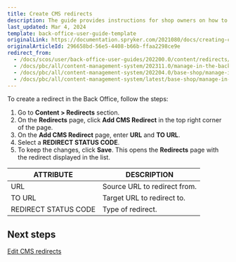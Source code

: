 ```yaml
---
title: Create CMS redirects
description: The guide provides instructions for shop owners on how to create CMS redirects in the Back Office.
last_updated: Mar 4, 2024
template: back-office-user-guide-template
originalLink: https://documentation.spryker.com/2021080/docs/creating-cms-redirects
originalArticleId: 296658bd-56e5-4408-b66b-ffaa2298ce9e
redirect_from:
  - /docs/scos/user/back-office-user-guides/202200.0/content/redirects/creating-cms-redirects.html
  - /docs/pbc/all/content-management-system/202311.0/manage-in-the-back-office/redirects/create-cms-redirects.html
  - /docs/pbc/all/content-management-system/202204.0/base-shop/manage-in-the-back-office/redirects/create-cms-redirects.html
  - /docs/pbc/all/content-management-system/latest/base-shop/manage-in-the-back-office/redirects/create-cms-redirects.html
---
```


To create a redirect in the Back Office, follow the steps:

1. Go to **Content&nbsp;<span aria-label="and then">></span> Redirects** section.
2. On the **Redirects** page, click **Add CMS Redirect** in the top right corner of the page.
3. On the **Add CMS Redirect** page, enter **URL** and **TO URL**.
4. Select a **REDIRECT STATUS CODE**.
5. To keep the changes, click **Save**.
    This opens the **Redirects** page with the redirect displayed in the list.

| ATTRIBUTE | DESCRIPTION |
| --- | --- |
| URL | Source URL to redirect from. |
| TO URL  | Target URL to redirect to. |
| REDIRECT STATUS CODE | Type of redirect. |


## Next steps

[Edit CMS redirects](/docs/pbc/all/content-management-system/{{page.version}}/base-shop/manage-in-the-back-office/redirects/edit-cms-redirects.html)
